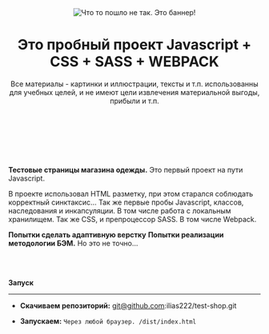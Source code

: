 <header class='bloch-headers' align="center">

<img src="https://avatars.githubusercontent.com/u/102825678?v=4" alt="Что то пошло не так. Это баннер!" align="center">

<div>
<h1 align="center">Это пробный проект Javascript + CSS + SASS + WEBPACK</h1>
<p align="center">Все материалы - картинки и иллюстрации, тексты и т.п. 
<span>использованны для учебных целей, и не имеют цели извлечения материальной выгоды, прибыли и т.п.</span>
<br>
<br>
</p>
<div>
</header>
<br>
<br>
<section align="left">
<div>

<p>

**Тестовые страницы магазина одежды.** Это первый проект на пути Javascript. 

В проекте использовал HTML разметку, при этом старался соблюдать корректный синктаксис... Так же первые пробы Javascript, классов, наследования и инкапсуляции. В том числе работа с локальным хранилищем.
Так же CSS, и препроцессор SASS. В том числе Webpack. 

**Попытки сделать адаптивную верстку**
**Попытки реализации методологии БЭМ.** Но это не точно...

</p>
</div>
<br>
<br>



**Запуск**

</h2>
<hr>

<ul>
<li>

**Скачиваем репозиторий:** git@github.com:ilias222/test-shop.git

</li>
<li>

**Запускаем:** ``Через любой браузер. /dist/index.html``

</li>
</ul>
